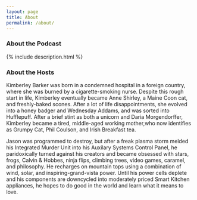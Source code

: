 ```yaml
---
layout: page
title: About
permalink: /about/
---
```


### About the Podcast

{% include description.html %}

### About the Hosts 

Kimberley Barker was born in a condemned hospital in a foreign country, where she was burned by a cigarette-smoking nurse. Despite this rough start in life, Kimberley eventually became Anne Shirley, a Maine Coon cat, and freshly-baked scones. After a lot of life disappointments, she evolved into a honey badger and Wednesday Addams, and was sorted into Hufflepuff. After a brief stint as both a unicorn and Daria Morgendorffer, Kimberley became a tired, middle-aged working mother,who now identifies as Grumpy Cat, Phil Coulson, and Irish Breakfast tea. 

Jason was programmed to destroy, but after a freak plasma storm melded his Integrated Murder Unit into his Auxilary Systems Control Panel, he paridoxically turned against his creators and became obsessed with stars, frogs, Calvin & Hobbes, ninja flips, climbing trees, video games, caramel, and philosophy. He recharges on mountain tops using a combination of wind, solar, and inspiring-grand-vista power. Until his power cells deplete and his components are downcycled into moderately priced Smart Kitchen appliances, he hopes to do good in the world and learn what it means to love.
